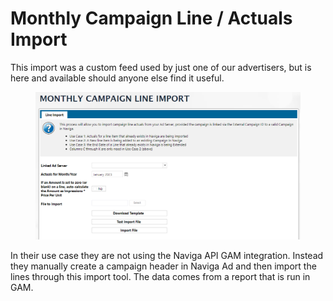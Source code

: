 # Monthly Campaign Line / Actuals Import

This import was a custom feed used by just one of our advertisers, but is here and available should anyone else find it useful.

<figure><img src="../../../../.gitbook/assets/image (1055).png" alt=""><figcaption></figcaption></figure>

In their use case they are not using the Naviga API GAM integration. Instead they manually create a campaign header in Naviga Ad and then import the lines through this import tool. The data comes from a report that is run in GAM.
